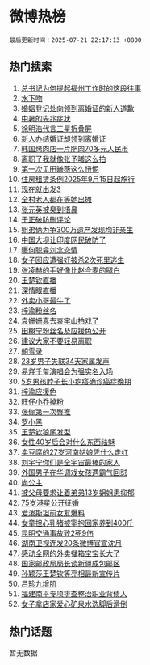 # 微博热榜

`最后更新时间：2025-07-21 22:17:13 +0800`

## 热门搜索

1. [总书记为何提起福州工作时的这段往事](https://m.weibo.cn/search?containerid=100103type%3D1%26t%3D10%26q%3D%23%E6%80%BB%E4%B9%A6%E8%AE%B0%E4%B8%BA%E4%BD%95%E6%8F%90%E8%B5%B7%E7%A6%8F%E5%B7%9E%E5%B7%A5%E4%BD%9C%E6%97%B6%E7%9A%84%E8%BF%99%E6%AE%B5%E5%BE%80%E4%BA%8B%23&stream_entry_id=51&isnewpage=1&extparam=seat%3D1%26c_type%3D51%26stream_entry_id%3D51%26cate%3D10103%26pos%3D0%26q%3D%2523%25E6%2580%25BB%25E4%25B9%25A6%25E8%25AE%25B0%25E4%25B8%25BA%25E4%25BD%2595%25E6%258F%2590%25E8%25B5%25B7%25E7%25A6%258F%25E5%25B7%259E%25E5%25B7%25A5%25E4%25BD%259C%25E6%2597%25B6%25E7%259A%2584%25E8%25BF%2599%25E6%25AE%25B5%25E5%25BE%2580%25E4%25BA%258B%2523%26dgr%3D0%26filter_type%3Drealtimehot%26display_time%3D1753107432%26pre_seqid%3D1753107432325011609275)
1. [水下吻](https://m.weibo.cn/search?containerid=100103type%3D1%26t%3D10%26q%3D%E6%B0%B4%E4%B8%8B%E5%90%BB&stream_entry_id=31&isnewpage=1&extparam=seat%3D1%26lcate%3D5001%26c_type%3D31%26flag%3D1%26realpos%3D1%26q%3D%25E6%25B0%25B4%25E4%25B8%258B%25E5%2590%25BB%26dgr%3D0%26stream_entry_id%3D31%26pos%3D0%26band_rank%3D1%26cate%3D5001%26filter_type%3Drealtimehot%26display_time%3D1753107432%26pre_seqid%3D1753107432325011609275)
1. [婚姻登记处向领到离婚证的新人道歉](https://m.weibo.cn/search?containerid=100103type%3D1%26t%3D10%26q%3D%23%E5%A9%9A%E5%A7%BB%E7%99%BB%E8%AE%B0%E5%A4%84%E5%90%91%E9%A2%86%E5%88%B0%E7%A6%BB%E5%A9%9A%E8%AF%81%E7%9A%84%E6%96%B0%E4%BA%BA%E9%81%93%E6%AD%89%23&stream_entry_id=31&isnewpage=1&extparam=seat%3D1%26lcate%3D5001%26c_type%3D31%26flag%3D0%26realpos%3D2%26q%3D%2523%25E5%25A9%259A%25E5%25A7%25BB%25E7%2599%25BB%25E8%25AE%25B0%25E5%25A4%2584%25E5%2590%2591%25E9%25A2%2586%25E5%2588%25B0%25E7%25A6%25BB%25E5%25A9%259A%25E8%25AF%2581%25E7%259A%2584%25E6%2596%25B0%25E4%25BA%25BA%25E9%2581%2593%25E6%25AD%2589%2523%26dgr%3D0%26stream_entry_id%3D31%26pos%3D1%26band_rank%3D2%26cate%3D5001%26filter_type%3Drealtimehot%26display_time%3D1753107432%26pre_seqid%3D1753107432325011609275)
1. [中暑的先兆症状](https://m.weibo.cn/search?containerid=100103type%3D1%26t%3D10%26q%3D%23%E4%B8%AD%E6%9A%91%E7%9A%84%E5%85%88%E5%85%86%E7%97%87%E7%8A%B6%23&stream_entry_id=31&isnewpage=1&extparam=seat%3D1%26lcate%3D5001%26c_type%3D31%26flag%3D1%26realpos%3D3%26q%3D%2523%25E4%25B8%25AD%25E6%259A%2591%25E7%259A%2584%25E5%2585%2588%25E5%2585%2586%25E7%2597%2587%25E7%258A%25B6%2523%26dgr%3D0%26stream_entry_id%3D31%26pos%3D2%26band_rank%3D3%26cate%3D5001%26filter_type%3Drealtimehot%26display_time%3D1753107432%26pre_seqid%3D1753107432325011609275)
1. [徐明浩代言三星折叠屏](https://m.weibo.cn/search?containerid=100103type%3D1%26t%3D10%26q%3D%23%E5%BE%90%E6%98%8E%E6%B5%A9%E4%BB%A3%E8%A8%80%E4%B8%89%E6%98%9F%E6%8A%98%E5%8F%A0%E5%B1%8F%23&stream_entry_id=31&isnewpage=1&extparam=seat%3D1%26lcate%3D5001%26c_type%3D31%26topic_ad%3D1%26cate%3D5001%26band_rank%3D4%26q%3D%2523%25E5%25BE%2590%25E6%2598%258E%25E6%25B5%25A9%25E4%25BB%25A3%25E8%25A8%2580%25E4%25B8%2589%25E6%2598%259F%25E6%258A%2598%25E5%258F%25A0%25E5%25B1%258F%2523%26dgr%3D0%26stream_entry_id%3D31%26adid%3D294175%26pos%3D3%26is_ad_pos%3D1%26filter_type%3Drealtimehot%26display_time%3D1753107432%26pre_seqid%3D1753107432325011609275)
1. [新人办结婚证却领到离婚证](https://m.weibo.cn/search?containerid=100103type%3D1%26t%3D10%26q%3D%23%E6%96%B0%E4%BA%BA%E5%8A%9E%E7%BB%93%E5%A9%9A%E8%AF%81%E5%8D%B4%E9%A2%86%E5%88%B0%E7%A6%BB%E5%A9%9A%E8%AF%81%23&stream_entry_id=31&isnewpage=1&extparam=seat%3D1%26lcate%3D5001%26c_type%3D31%26flag%3D0%26realpos%3D4%26q%3D%2523%25E6%2596%25B0%25E4%25BA%25BA%25E5%258A%259E%25E7%25BB%2593%25E5%25A9%259A%25E8%25AF%2581%25E5%258D%25B4%25E9%25A2%2586%25E5%2588%25B0%25E7%25A6%25BB%25E5%25A9%259A%25E8%25AF%2581%2523%26dgr%3D0%26stream_entry_id%3D31%26pos%3D4%26band_rank%3D4%26cate%3D5001%26filter_type%3Drealtimehot%26display_time%3D1753107432%26pre_seqid%3D1753107432325011609275)
1. [韩国烤肉店一片肥肉70多元人民币](https://m.weibo.cn/search?containerid=100103type%3D1%26t%3D10%26q%3D%23%E9%9F%A9%E5%9B%BD%E7%83%A4%E8%82%89%E5%BA%97%E4%B8%80%E7%89%87%E8%82%A5%E8%82%8970%E5%A4%9A%E5%85%83%E4%BA%BA%E6%B0%91%E5%B8%81%23&stream_entry_id=31&isnewpage=1&extparam=seat%3D1%26lcate%3D5001%26c_type%3D31%26flag%3D0%26realpos%3D5%26q%3D%2523%25E9%259F%25A9%25E5%259B%25BD%25E7%2583%25A4%25E8%2582%2589%25E5%25BA%2597%25E4%25B8%2580%25E7%2589%2587%25E8%2582%25A5%25E8%2582%258970%25E5%25A4%259A%25E5%2585%2583%25E4%25BA%25BA%25E6%25B0%2591%25E5%25B8%2581%2523%26dgr%3D0%26stream_entry_id%3D31%26pos%3D5%26band_rank%3D5%26cate%3D5001%26filter_type%3Drealtimehot%26display_time%3D1753107432%26pre_seqid%3D1753107432325011609275)
1. [离职了我就像张予曦这么拍](https://m.weibo.cn/search?containerid=100103type%3D1%26t%3D10%26q%3D%E7%A6%BB%E8%81%8C%E4%BA%86%E6%88%91%E5%B0%B1%E5%83%8F%E5%BC%A0%E4%BA%88%E6%9B%A6%E8%BF%99%E4%B9%88%E6%8B%8D&stream_entry_id=31&isnewpage=1&extparam=seat%3D1%26lcate%3D5001%26c_type%3D31%26flag%3D1%26realpos%3D6%26q%3D%25E7%25A6%25BB%25E8%2581%258C%25E4%25BA%2586%25E6%2588%2591%25E5%25B0%25B1%25E5%2583%258F%25E5%25BC%25A0%25E4%25BA%2588%25E6%259B%25A6%25E8%25BF%2599%25E4%25B9%2588%25E6%258B%258D%26dgr%3D0%26stream_entry_id%3D31%26pos%3D6%26band_rank%3D6%26cate%3D5001%26filter_type%3Drealtimehot%26display_time%3D1753107432%26pre_seqid%3D1753107432325011609275)
1. [第一次见田曦薇这么忸怩](https://m.weibo.cn/search?containerid=100103type%3D1%26t%3D10%26q%3D%E7%AC%AC%E4%B8%80%E6%AC%A1%E8%A7%81%E7%94%B0%E6%9B%A6%E8%96%87%E8%BF%99%E4%B9%88%E5%BF%B8%E6%80%A9&stream_entry_id=31&isnewpage=1&extparam=seat%3D1%26lcate%3D5001%26c_type%3D31%26flag%3D1%26realpos%3D7%26q%3D%25E7%25AC%25AC%25E4%25B8%2580%25E6%25AC%25A1%25E8%25A7%2581%25E7%2594%25B0%25E6%259B%25A6%25E8%2596%2587%25E8%25BF%2599%25E4%25B9%2588%25E5%25BF%25B8%25E6%2580%25A9%26dgr%3D0%26stream_entry_id%3D31%26pos%3D7%26band_rank%3D7%26cate%3D5001%26filter_type%3Drealtimehot%26display_time%3D1753107432%26pre_seqid%3D1753107432325011609275)
1. [住房租赁条例2025年9月15日起施行](https://m.weibo.cn/search?containerid=100103type%3D1%26t%3D10%26q%3D%23%E4%BD%8F%E6%88%BF%E7%A7%9F%E8%B5%81%E6%9D%A1%E4%BE%8B2025%E5%B9%B49%E6%9C%8815%E6%97%A5%E8%B5%B7%E6%96%BD%E8%A1%8C%23&stream_entry_id=31&isnewpage=1&extparam=seat%3D1%26lcate%3D5001%26c_type%3D31%26flag%3D0%26realpos%3D8%26q%3D%2523%25E4%25BD%258F%25E6%2588%25BF%25E7%25A7%259F%25E8%25B5%2581%25E6%259D%25A1%25E4%25BE%258B2025%25E5%25B9%25B49%25E6%259C%258815%25E6%2597%25A5%25E8%25B5%25B7%25E6%2596%25BD%25E8%25A1%258C%2523%26dgr%3D0%26stream_entry_id%3D31%26pos%3D8%26band_rank%3D8%26cate%3D5001%26filter_type%3Drealtimehot%26display_time%3D1753107432%26pre_seqid%3D1753107432325011609275)
1. [现在就出发3](https://m.weibo.cn/search?containerid=100103type%3D1%26t%3D10%26q%3D%E7%8E%B0%E5%9C%A8%E5%B0%B1%E5%87%BA%E5%8F%913&stream_entry_id=31&isnewpage=1&extparam=seat%3D1%26lcate%3D5001%26c_type%3D31%26flag%3D0%26realpos%3D9%26q%3D%25E7%258E%25B0%25E5%259C%25A8%25E5%25B0%25B1%25E5%2587%25BA%25E5%258F%25913%26dgr%3D0%26stream_entry_id%3D31%26pos%3D9%26band_rank%3D9%26cate%3D5001%26filter_type%3Drealtimehot%26display_time%3D1753107432%26pre_seqid%3D1753107432325011609275)
1. [全村老人都在等她出摊](https://m.weibo.cn/search?containerid=100103type%3D1%26t%3D10%26q%3D%23%E5%85%A8%E6%9D%91%E8%80%81%E4%BA%BA%E9%83%BD%E5%9C%A8%E7%AD%89%E5%A5%B9%E5%87%BA%E6%91%8A%23&stream_entry_id=31&isnewpage=1&extparam=seat%3D1%26lcate%3D5001%26c_type%3D31%26flag%3D32768%26realpos%3D10%26q%3D%2523%25E5%2585%25A8%25E6%259D%2591%25E8%2580%2581%25E4%25BA%25BA%25E9%2583%25BD%25E5%259C%25A8%25E7%25AD%2589%25E5%25A5%25B9%25E5%2587%25BA%25E6%2591%258A%2523%26dgr%3D0%26stream_entry_id%3D31%26pos%3D10%26band_rank%3D10%26cate%3D5001%26filter_type%3Drealtimehot%26display_time%3D1753107432%26pre_seqid%3D1753107432325011609275)
1. [张元英被臭到捂鼻](https://m.weibo.cn/search?containerid=100103type%3D1%26t%3D10%26q%3D%E5%BC%A0%E5%85%83%E8%8B%B1%E8%A2%AB%E8%87%AD%E5%88%B0%E6%8D%82%E9%BC%BB&stream_entry_id=31&isnewpage=1&extparam=seat%3D1%26lcate%3D5001%26c_type%3D31%26flag%3D2%26realpos%3D11%26q%3D%25E5%25BC%25A0%25E5%2585%2583%25E8%258B%25B1%25E8%25A2%25AB%25E8%2587%25AD%25E5%2588%25B0%25E6%258D%2582%25E9%25BC%25BB%26dgr%3D0%26stream_entry_id%3D31%26pos%3D11%26band_rank%3D11%26cate%3D5001%26filter_type%3Drealtimehot%26display_time%3D1753107432%26pre_seqid%3D1753107432325011609275)
1. [于正破防删评论](https://m.weibo.cn/search?containerid=100103type%3D1%26t%3D10%26q%3D%23%E4%BA%8E%E6%AD%A3%E7%A0%B4%E9%98%B2%E5%88%A0%E8%AF%84%E8%AE%BA%23&stream_entry_id=31&isnewpage=1&extparam=seat%3D1%26lcate%3D5001%26c_type%3D31%26flag%3D2%26realpos%3D12%26q%3D%2523%25E4%25BA%258E%25E6%25AD%25A3%25E7%25A0%25B4%25E9%2598%25B2%25E5%2588%25A0%25E8%25AF%2584%25E8%25AE%25BA%2523%26dgr%3D0%26stream_entry_id%3D31%26pos%3D12%26band_rank%3D12%26cate%3D5001%26filter_type%3Drealtimehot%26display_time%3D1753107432%26pre_seqid%3D1753107432325011609275)
1. [姐弟俩为争300万遗产发现均非亲生](https://m.weibo.cn/search?containerid=100103type%3D1%26t%3D10%26q%3D%23%E5%A7%90%E5%BC%9F%E4%BF%A9%E4%B8%BA%E4%BA%89300%E4%B8%87%E9%81%97%E4%BA%A7%E5%8F%91%E7%8E%B0%E5%9D%87%E9%9D%9E%E4%BA%B2%E7%94%9F%23&stream_entry_id=31&isnewpage=1&extparam=seat%3D1%26lcate%3D5001%26c_type%3D31%26flag%3D1%26realpos%3D13%26q%3D%2523%25E5%25A7%2590%25E5%25BC%259F%25E4%25BF%25A9%25E4%25B8%25BA%25E4%25BA%2589300%25E4%25B8%2587%25E9%2581%2597%25E4%25BA%25A7%25E5%258F%2591%25E7%258E%25B0%25E5%259D%2587%25E9%259D%259E%25E4%25BA%25B2%25E7%2594%259F%2523%26dgr%3D0%26stream_entry_id%3D31%26pos%3D13%26band_rank%3D13%26cate%3D5001%26filter_type%3Drealtimehot%26display_time%3D1753107432%26pre_seqid%3D1753107432325011609275)
1. [中国大坝让印度网民破防了](https://m.weibo.cn/search?containerid=100103type%3D1%26t%3D10%26q%3D%E4%B8%AD%E5%9B%BD%E5%A4%A7%E5%9D%9D%E8%AE%A9%E5%8D%B0%E5%BA%A6%E7%BD%91%E6%B0%91%E7%A0%B4%E9%98%B2%E4%BA%86&stream_entry_id=31&isnewpage=1&extparam=seat%3D1%26lcate%3D5001%26c_type%3D31%26flag%3D1%26realpos%3D14%26q%3D%25E4%25B8%25AD%25E5%259B%25BD%25E5%25A4%25A7%25E5%259D%259D%25E8%25AE%25A9%25E5%258D%25B0%25E5%25BA%25A6%25E7%25BD%2591%25E6%25B0%2591%25E7%25A0%25B4%25E9%2598%25B2%25E4%25BA%2586%26dgr%3D0%26stream_entry_id%3D31%26pos%3D14%26band_rank%3D14%26cate%3D5001%26filter_type%3Drealtimehot%26display_time%3D1753107432%26pre_seqid%3D1753107432325011609275)
1. [曝何聪睿刘念恋情](https://m.weibo.cn/search?containerid=100103type%3D1%26t%3D10%26q%3D%23%E6%9B%9D%E4%BD%95%E8%81%AA%E7%9D%BF%E5%88%98%E5%BF%B5%E6%81%8B%E6%83%85%23&stream_entry_id=31&isnewpage=1&extparam=seat%3D1%26lcate%3D5001%26c_type%3D31%26flag%3D0%26realpos%3D15%26q%3D%2523%25E6%259B%259D%25E4%25BD%2595%25E8%2581%25AA%25E7%259D%25BF%25E5%2588%2598%25E5%25BF%25B5%25E6%2581%258B%25E6%2583%2585%2523%26dgr%3D0%26stream_entry_id%3D31%26pos%3D15%26band_rank%3D15%26cate%3D5001%26filter_type%3Drealtimehot%26display_time%3D1753107432%26pre_seqid%3D1753107432325011609275)
1. [女子回应遭强奸被杀2次死里逃生](https://m.weibo.cn/search?containerid=100103type%3D1%26t%3D10%26q%3D%23%E5%A5%B3%E5%AD%90%E5%9B%9E%E5%BA%94%E9%81%AD%E5%BC%BA%E5%A5%B8%E8%A2%AB%E6%9D%802%E6%AC%A1%E6%AD%BB%E9%87%8C%E9%80%83%E7%94%9F%23&stream_entry_id=31&isnewpage=1&extparam=seat%3D1%26lcate%3D5001%26c_type%3D31%26flag%3D2%26realpos%3D16%26q%3D%2523%25E5%25A5%25B3%25E5%25AD%2590%25E5%259B%259E%25E5%25BA%2594%25E9%2581%25AD%25E5%25BC%25BA%25E5%25A5%25B8%25E8%25A2%25AB%25E6%259D%25802%25E6%25AC%25A1%25E6%25AD%25BB%25E9%2587%258C%25E9%2580%2583%25E7%2594%259F%2523%26dgr%3D0%26stream_entry_id%3D31%26pos%3D16%26band_rank%3D16%26cate%3D5001%26filter_type%3Drealtimehot%26display_time%3D1753107432%26pre_seqid%3D1753107432325011609275)
1. [张凌赫的手好像比赵今麦的腿白](https://m.weibo.cn/search?containerid=100103type%3D1%26t%3D10%26q%3D%E5%BC%A0%E5%87%8C%E8%B5%AB%E7%9A%84%E6%89%8B%E5%A5%BD%E5%83%8F%E6%AF%94%E8%B5%B5%E4%BB%8A%E9%BA%A6%E7%9A%84%E8%85%BF%E7%99%BD&stream_entry_id=31&isnewpage=1&extparam=seat%3D1%26lcate%3D5001%26c_type%3D31%26flag%3D0%26realpos%3D17%26q%3D%25E5%25BC%25A0%25E5%2587%258C%25E8%25B5%25AB%25E7%259A%2584%25E6%2589%258B%25E5%25A5%25BD%25E5%2583%258F%25E6%25AF%2594%25E8%25B5%25B5%25E4%25BB%258A%25E9%25BA%25A6%25E7%259A%2584%25E8%2585%25BF%25E7%2599%25BD%26dgr%3D0%26stream_entry_id%3D31%26pos%3D17%26band_rank%3D17%26cate%3D5001%26filter_type%3Drealtimehot%26display_time%3D1753107432%26pre_seqid%3D1753107432325011609275)
1. [王楚钦直播](https://m.weibo.cn/search?containerid=100103type%3D1%26t%3D10%26q%3D%E7%8E%8B%E6%A5%9A%E9%92%A6%E7%9B%B4%E6%92%AD&stream_entry_id=31&isnewpage=1&extparam=seat%3D1%26lcate%3D5001%26c_type%3D31%26flag%3D0%26realpos%3D18%26q%3D%25E7%258E%258B%25E6%25A5%259A%25E9%2592%25A6%25E7%259B%25B4%25E6%2592%25AD%26dgr%3D0%26stream_entry_id%3D31%26pos%3D18%26band_rank%3D18%26cate%3D5001%26filter_type%3Drealtimehot%26display_time%3D1753107432%26pre_seqid%3D1753107432325011609275)
1. [深情眼直播](https://m.weibo.cn/search?containerid=100103type%3D1%26t%3D10%26q%3D%23%E6%B7%B1%E6%83%85%E7%9C%BC%E7%9B%B4%E6%92%AD%23&stream_entry_id=31&isnewpage=1&extparam=seat%3D1%26lcate%3D5001%26c_type%3D31%26flag%3D1%26realpos%3D19%26q%3D%2523%25E6%25B7%25B1%25E6%2583%2585%25E7%259C%25BC%25E7%259B%25B4%25E6%2592%25AD%2523%26dgr%3D0%26stream_entry_id%3D31%26pos%3D19%26band_rank%3D19%26cate%3D5001%26filter_type%3Drealtimehot%26display_time%3D1753107432%26pre_seqid%3D1753107432325011609275)
1. [外卖小哥最牛了](https://m.weibo.cn/search?containerid=100103type%3D1%26t%3D10%26q%3D%23%E5%A4%96%E5%8D%96%E5%B0%8F%E5%93%A5%E6%9C%80%E7%89%9B%E4%BA%86%23&stream_entry_id=31&isnewpage=1&extparam=seat%3D1%26lcate%3D5001%26c_type%3D31%26flag%3D32768%26realpos%3D20%26q%3D%2523%25E5%25A4%2596%25E5%258D%2596%25E5%25B0%258F%25E5%2593%25A5%25E6%259C%2580%25E7%2589%259B%25E4%25BA%2586%2523%26dgr%3D0%26stream_entry_id%3D31%26pos%3D20%26band_rank%3D20%26cate%3D5001%26filter_type%3Drealtimehot%26display_time%3D1753107432%26pre_seqid%3D1753107432325011609275)
1. [梓渝粉丝名](https://m.weibo.cn/search?containerid=100103type%3D1%26t%3D10%26q%3D%23%E6%A2%93%E6%B8%9D%E7%B2%89%E4%B8%9D%E5%90%8D%23&stream_entry_id=31&isnewpage=1&extparam=seat%3D1%26lcate%3D5001%26c_type%3D31%26flag%3D0%26realpos%3D21%26q%3D%2523%25E6%25A2%2593%25E6%25B8%259D%25E7%25B2%2589%25E4%25B8%259D%25E5%2590%258D%2523%26dgr%3D0%26stream_entry_id%3D31%26pos%3D21%26band_rank%3D21%26cate%3D5001%26filter_type%3Drealtimehot%26display_time%3D1753107432%26pre_seqid%3D1753107432325011609275)
1. [袁姗姗真去哀牢山拍戏了](https://m.weibo.cn/search?containerid=100103type%3D1%26t%3D10%26q%3D%E8%A2%81%E5%A7%97%E5%A7%97%E7%9C%9F%E5%8E%BB%E5%93%80%E7%89%A2%E5%B1%B1%E6%8B%8D%E6%88%8F%E4%BA%86&stream_entry_id=31&isnewpage=1&extparam=seat%3D1%26lcate%3D5001%26c_type%3D31%26flag%3D2%26realpos%3D22%26q%3D%25E8%25A2%2581%25E5%25A7%2597%25E5%25A7%2597%25E7%259C%259F%25E5%258E%25BB%25E5%2593%2580%25E7%2589%25A2%25E5%25B1%25B1%25E6%258B%258D%25E6%2588%258F%25E4%25BA%2586%26dgr%3D0%26stream_entry_id%3D31%26pos%3D22%26band_rank%3D22%26cate%3D5001%26filter_type%3Drealtimehot%26display_time%3D1753107432%26pre_seqid%3D1753107432325011609275)
1. [田栩宁粉丝名及应援色公开](https://m.weibo.cn/search?containerid=100103type%3D1%26t%3D10%26q%3D%23%E7%94%B0%E6%A0%A9%E5%AE%81%E7%B2%89%E4%B8%9D%E5%90%8D%E5%8F%8A%E5%BA%94%E6%8F%B4%E8%89%B2%E5%85%AC%E5%BC%80%23&stream_entry_id=31&isnewpage=1&extparam=seat%3D1%26lcate%3D5001%26c_type%3D31%26flag%3D0%26realpos%3D23%26q%3D%2523%25E7%2594%25B0%25E6%25A0%25A9%25E5%25AE%2581%25E7%25B2%2589%25E4%25B8%259D%25E5%2590%258D%25E5%258F%258A%25E5%25BA%2594%25E6%258F%25B4%25E8%2589%25B2%25E5%2585%25AC%25E5%25BC%2580%2523%26dgr%3D0%26stream_entry_id%3D31%26pos%3D23%26band_rank%3D23%26cate%3D5001%26filter_type%3Drealtimehot%26display_time%3D1753107432%26pre_seqid%3D1753107432325011609275)
1. [建议大家不要轻易离职](https://m.weibo.cn/search?containerid=100103type%3D1%26t%3D10%26q%3D%E5%BB%BA%E8%AE%AE%E5%A4%A7%E5%AE%B6%E4%B8%8D%E8%A6%81%E8%BD%BB%E6%98%93%E7%A6%BB%E8%81%8C&stream_entry_id=31&isnewpage=1&extparam=seat%3D1%26lcate%3D5001%26c_type%3D31%26flag%3D0%26realpos%3D24%26q%3D%25E5%25BB%25BA%25E8%25AE%25AE%25E5%25A4%25A7%25E5%25AE%25B6%25E4%25B8%258D%25E8%25A6%2581%25E8%25BD%25BB%25E6%2598%2593%25E7%25A6%25BB%25E8%2581%258C%26dgr%3D0%26stream_entry_id%3D31%26pos%3D24%26band_rank%3D24%26cate%3D5001%26filter_type%3Drealtimehot%26display_time%3D1753107432%26pre_seqid%3D1753107432325011609275)
1. [朝雪录](https://m.weibo.cn/search?containerid=100103type%3D1%26t%3D10%26q%3D%E6%9C%9D%E9%9B%AA%E5%BD%95&stream_entry_id=31&isnewpage=1&extparam=seat%3D1%26lcate%3D5001%26c_type%3D31%26flag%3D0%26realpos%3D25%26q%3D%25E6%259C%259D%25E9%259B%25AA%25E5%25BD%2595%26dgr%3D0%26stream_entry_id%3D31%26pos%3D25%26band_rank%3D25%26cate%3D5001%26filter_type%3Drealtimehot%26display_time%3D1753107432%26pre_seqid%3D1753107432325011609275)
1. [23岁男子失联34天家属发声](https://m.weibo.cn/search?containerid=100103type%3D1%26t%3D10%26q%3D%2323%E5%B2%81%E7%94%B7%E5%AD%90%E5%A4%B1%E8%81%9434%E5%A4%A9%E5%AE%B6%E5%B1%9E%E5%8F%91%E5%A3%B0%23&stream_entry_id=31&isnewpage=1&extparam=seat%3D1%26lcate%3D5001%26c_type%3D31%26flag%3D1%26realpos%3D26%26q%3D%252323%25E5%25B2%2581%25E7%2594%25B7%25E5%25AD%2590%25E5%25A4%25B1%25E8%2581%259434%25E5%25A4%25A9%25E5%25AE%25B6%25E5%25B1%259E%25E5%258F%2591%25E5%25A3%25B0%2523%26dgr%3D0%26stream_entry_id%3D31%26pos%3D26%26band_rank%3D26%26cate%3D5001%26filter_type%3Drealtimehot%26display_time%3D1753107432%26pre_seqid%3D1753107432325011609275)
1. [易烊千玺演唱会为强实名入场](https://m.weibo.cn/search?containerid=100103type%3D1%26t%3D10%26q%3D%23%E6%98%93%E7%83%8A%E5%8D%83%E7%8E%BA%E6%BC%94%E5%94%B1%E4%BC%9A%E4%B8%BA%E5%BC%BA%E5%AE%9E%E5%90%8D%E5%85%A5%E5%9C%BA%23&stream_entry_id=31&isnewpage=1&extparam=seat%3D1%26lcate%3D5001%26c_type%3D31%26flag%3D0%26realpos%3D27%26q%3D%2523%25E6%2598%2593%25E7%2583%258A%25E5%258D%2583%25E7%258E%25BA%25E6%25BC%2594%25E5%2594%25B1%25E4%25BC%259A%25E4%25B8%25BA%25E5%25BC%25BA%25E5%25AE%259E%25E5%2590%258D%25E5%2585%25A5%25E5%259C%25BA%2523%26dgr%3D0%26stream_entry_id%3D31%26pos%3D27%26band_rank%3D27%26cate%3D5001%26filter_type%3Drealtimehot%26display_time%3D1753107432%26pre_seqid%3D1753107432325011609275)
1. [5岁男孩脖子长小疙瘩确诊癌症晚期](https://m.weibo.cn/search?containerid=100103type%3D1%26t%3D10%26q%3D%235%E5%B2%81%E7%94%B7%E5%AD%A9%E8%84%96%E5%AD%90%E9%95%BF%E5%B0%8F%E7%96%99%E7%98%A9%E7%A1%AE%E8%AF%8A%E7%99%8C%E7%97%87%E6%99%9A%E6%9C%9F%23&stream_entry_id=31&isnewpage=1&extparam=seat%3D1%26lcate%3D5001%26c_type%3D31%26flag%3D0%26realpos%3D28%26q%3D%25235%25E5%25B2%2581%25E7%2594%25B7%25E5%25AD%25A9%25E8%2584%2596%25E5%25AD%2590%25E9%2595%25BF%25E5%25B0%258F%25E7%2596%2599%25E7%2598%25A9%25E7%25A1%25AE%25E8%25AF%258A%25E7%2599%258C%25E7%2597%2587%25E6%2599%259A%25E6%259C%259F%2523%26dgr%3D0%26stream_entry_id%3D31%26pos%3D28%26band_rank%3D28%26cate%3D5001%26filter_type%3Drealtimehot%26display_time%3D1753107432%26pre_seqid%3D1753107432325011609275)
1. [梓渝应援色](https://m.weibo.cn/search?containerid=100103type%3D1%26t%3D10%26q%3D%E6%A2%93%E6%B8%9D%E5%BA%94%E6%8F%B4%E8%89%B2&stream_entry_id=31&isnewpage=1&extparam=seat%3D1%26lcate%3D5001%26c_type%3D31%26flag%3D1%26realpos%3D29%26q%3D%25E6%25A2%2593%25E6%25B8%259D%25E5%25BA%2594%25E6%258F%25B4%25E8%2589%25B2%26dgr%3D0%26stream_entry_id%3D31%26pos%3D29%26band_rank%3D29%26cate%3D5001%26filter_type%3Drealtimehot%26display_time%3D1753107432%26pre_seqid%3D1753107432325011609275)
1. [旺仔小乔掉粉](https://m.weibo.cn/search?containerid=100103type%3D1%26t%3D10%26q%3D%23%E6%97%BA%E4%BB%94%E5%B0%8F%E4%B9%94%E6%8E%89%E7%B2%89%23&stream_entry_id=31&isnewpage=1&extparam=seat%3D1%26lcate%3D5001%26c_type%3D31%26flag%3D0%26realpos%3D30%26q%3D%2523%25E6%2597%25BA%25E4%25BB%2594%25E5%25B0%258F%25E4%25B9%2594%25E6%258E%2589%25E7%25B2%2589%2523%26dgr%3D0%26stream_entry_id%3D31%26pos%3D30%26band_rank%3D30%26cate%3D5001%26filter_type%3Drealtimehot%26display_time%3D1753107432%26pre_seqid%3D1753107432325011609275)
1. [张俪第一次臀推](https://m.weibo.cn/search?containerid=100103type%3D1%26t%3D10%26q%3D%23%E5%BC%A0%E4%BF%AA%E7%AC%AC%E4%B8%80%E6%AC%A1%E8%87%80%E6%8E%A8%23&stream_entry_id=31&isnewpage=1&extparam=seat%3D1%26lcate%3D5001%26c_type%3D31%26flag%3D1%26realpos%3D31%26q%3D%2523%25E5%25BC%25A0%25E4%25BF%25AA%25E7%25AC%25AC%25E4%25B8%2580%25E6%25AC%25A1%25E8%2587%2580%25E6%258E%25A8%2523%26dgr%3D0%26stream_entry_id%3D31%26pos%3D31%26band_rank%3D31%26cate%3D5001%26filter_type%3Drealtimehot%26display_time%3D1753107432%26pre_seqid%3D1753107432325011609275)
1. [罗小黑](https://m.weibo.cn/search?containerid=100103type%3D1%26t%3D10%26q%3D%E7%BD%97%E5%B0%8F%E9%BB%91&stream_entry_id=31&isnewpage=1&extparam=seat%3D1%26lcate%3D5001%26c_type%3D31%26flag%3D1%26realpos%3D32%26q%3D%25E7%25BD%2597%25E5%25B0%258F%25E9%25BB%2591%26dgr%3D0%26stream_entry_id%3D31%26pos%3D32%26band_rank%3D32%26cate%3D5001%26filter_type%3Drealtimehot%26display_time%3D1753107432%26pre_seqid%3D1753107432325011609275)
1. [王楚钦狼尾发型](https://m.weibo.cn/search?containerid=100103type%3D1%26t%3D10%26q%3D%E7%8E%8B%E6%A5%9A%E9%92%A6%E7%8B%BC%E5%B0%BE%E5%8F%91%E5%9E%8B&stream_entry_id=31&isnewpage=1&extparam=seat%3D1%26lcate%3D5001%26c_type%3D31%26flag%3D0%26realpos%3D33%26q%3D%25E7%258E%258B%25E6%25A5%259A%25E9%2592%25A6%25E7%258B%25BC%25E5%25B0%25BE%25E5%258F%2591%25E5%259E%258B%26dgr%3D0%26stream_entry_id%3D31%26pos%3D33%26band_rank%3D33%26cate%3D5001%26filter_type%3Drealtimehot%26display_time%3D1753107432%26pre_seqid%3D1753107432325011609275)
1. [女性40岁后会对什么东西祛魅](https://m.weibo.cn/search?containerid=100103type%3D1%26t%3D10%26q%3D%E5%A5%B3%E6%80%A740%E5%B2%81%E5%90%8E%E4%BC%9A%E5%AF%B9%E4%BB%80%E4%B9%88%E4%B8%9C%E8%A5%BF%E7%A5%9B%E9%AD%85&stream_entry_id=31&isnewpage=1&extparam=seat%3D1%26lcate%3D5001%26c_type%3D31%26flag%3D1%26realpos%3D34%26q%3D%25E5%25A5%25B3%25E6%2580%25A740%25E5%25B2%2581%25E5%2590%258E%25E4%25BC%259A%25E5%25AF%25B9%25E4%25BB%2580%25E4%25B9%2588%25E4%25B8%259C%25E8%25A5%25BF%25E7%25A5%259B%25E9%25AD%2585%26dgr%3D0%26stream_entry_id%3D31%26pos%3D34%26band_rank%3D34%26cate%3D5001%26filter_type%3Drealtimehot%26display_time%3D1753107432%26pre_seqid%3D1753107432325011609275)
1. [卖豆腐的27岁河南姑娘凭什么走红](https://m.weibo.cn/search?containerid=100103type%3D1%26t%3D10%26q%3D%23%E5%8D%96%E8%B1%86%E8%85%90%E7%9A%8427%E5%B2%81%E6%B2%B3%E5%8D%97%E5%A7%91%E5%A8%98%E5%87%AD%E4%BB%80%E4%B9%88%E8%B5%B0%E7%BA%A2%23&stream_entry_id=31&isnewpage=1&extparam=seat%3D1%26lcate%3D5001%26c_type%3D31%26flag%3D1%26realpos%3D35%26q%3D%2523%25E5%258D%2596%25E8%25B1%2586%25E8%2585%2590%25E7%259A%258427%25E5%25B2%2581%25E6%25B2%25B3%25E5%258D%2597%25E5%25A7%2591%25E5%25A8%2598%25E5%2587%25AD%25E4%25BB%2580%25E4%25B9%2588%25E8%25B5%25B0%25E7%25BA%25A2%2523%26dgr%3D0%26stream_entry_id%3D31%26pos%3D35%26band_rank%3D35%26cate%3D5001%26filter_type%3Drealtimehot%26display_time%3D1753107432%26pre_seqid%3D1753107432325011609275)
1. [刘宇宁你们是全宇宙最棒的家人](https://m.weibo.cn/search?containerid=100103type%3D1%26t%3D10%26q%3D%23%E5%88%98%E5%AE%87%E5%AE%81%E4%BD%A0%E4%BB%AC%E6%98%AF%E5%85%A8%E5%AE%87%E5%AE%99%E6%9C%80%E6%A3%92%E7%9A%84%E5%AE%B6%E4%BA%BA%23&stream_entry_id=31&isnewpage=1&extparam=seat%3D1%26lcate%3D5001%26c_type%3D31%26flag%3D1%26realpos%3D36%26q%3D%2523%25E5%2588%2598%25E5%25AE%2587%25E5%25AE%2581%25E4%25BD%25A0%25E4%25BB%25AC%25E6%2598%25AF%25E5%2585%25A8%25E5%25AE%2587%25E5%25AE%2599%25E6%259C%2580%25E6%25A3%2592%25E7%259A%2584%25E5%25AE%25B6%25E4%25BA%25BA%2523%26dgr%3D0%26stream_entry_id%3D31%26pos%3D36%26band_rank%3D36%26cate%3D5001%26filter_type%3Drealtimehot%26display_time%3D1753107432%26pre_seqid%3D1753107432325011609275)
1. [外国男子在华调戏女孩遇霸气回怼](https://m.weibo.cn/search?containerid=100103type%3D1%26t%3D10%26q%3D%E5%A4%96%E5%9B%BD%E7%94%B7%E5%AD%90%E5%9C%A8%E5%8D%8E%E8%B0%83%E6%88%8F%E5%A5%B3%E5%AD%A9%E9%81%87%E9%9C%B8%E6%B0%94%E5%9B%9E%E6%80%BC&stream_entry_id=31&isnewpage=1&extparam=seat%3D1%26lcate%3D5001%26c_type%3D31%26flag%3D1%26realpos%3D37%26q%3D%25E5%25A4%2596%25E5%259B%25BD%25E7%2594%25B7%25E5%25AD%2590%25E5%259C%25A8%25E5%258D%258E%25E8%25B0%2583%25E6%2588%258F%25E5%25A5%25B3%25E5%25AD%25A9%25E9%2581%2587%25E9%259C%25B8%25E6%25B0%2594%25E5%259B%259E%25E6%2580%25BC%26dgr%3D0%26stream_entry_id%3D31%26pos%3D37%26band_rank%3D37%26cate%3D5001%26filter_type%3Drealtimehot%26display_time%3D1753107432%26pre_seqid%3D1753107432325011609275)
1. [尚公主](https://m.weibo.cn/search?containerid=100103type%3D1%26t%3D10%26q%3D%E5%B0%9A%E5%85%AC%E4%B8%BB&stream_entry_id=31&isnewpage=1&extparam=seat%3D1%26lcate%3D5001%26c_type%3D31%26flag%3D0%26realpos%3D38%26q%3D%25E5%25B0%259A%25E5%2585%25AC%25E4%25B8%25BB%26dgr%3D0%26stream_entry_id%3D31%26pos%3D38%26band_rank%3D38%26cate%3D5001%26filter_type%3Drealtimehot%26display_time%3D1753107432%26pre_seqid%3D1753107432325011609275)
1. [被父母要求让着弟弟13岁姐姐患抑郁](https://m.weibo.cn/search?containerid=100103type%3D1%26t%3D10%26q%3D%23%E8%A2%AB%E7%88%B6%E6%AF%8D%E8%A6%81%E6%B1%82%E8%AE%A9%E7%9D%80%E5%BC%9F%E5%BC%9F13%E5%B2%81%E5%A7%90%E5%A7%90%E6%82%A3%E6%8A%91%E9%83%81%23&stream_entry_id=31&isnewpage=1&extparam=seat%3D1%26lcate%3D5001%26c_type%3D31%26flag%3D1%26realpos%3D39%26q%3D%2523%25E8%25A2%25AB%25E7%2588%25B6%25E6%25AF%258D%25E8%25A6%2581%25E6%25B1%2582%25E8%25AE%25A9%25E7%259D%2580%25E5%25BC%259F%25E5%25BC%259F13%25E5%25B2%2581%25E5%25A7%2590%25E5%25A7%2590%25E6%2582%25A3%25E6%258A%2591%25E9%2583%2581%2523%26dgr%3D0%26stream_entry_id%3D31%26pos%3D39%26band_rank%3D39%26cate%3D5001%26filter_type%3Drealtimehot%26display_time%3D1753107432%26pre_seqid%3D1753107432325011609275)
1. [75岁港星公开征婚](https://m.weibo.cn/search?containerid=100103type%3D1%26t%3D10%26q%3D%2375%E5%B2%81%E6%B8%AF%E6%98%9F%E5%85%AC%E5%BC%80%E5%BE%81%E5%A9%9A%23&stream_entry_id=31&isnewpage=1&extparam=seat%3D1%26lcate%3D5001%26c_type%3D31%26flag%3D1%26realpos%3D40%26q%3D%252375%25E5%25B2%2581%25E6%25B8%25AF%25E6%2598%259F%25E5%2585%25AC%25E5%25BC%2580%25E5%25BE%2581%25E5%25A9%259A%2523%26dgr%3D0%26stream_entry_id%3D31%26pos%3D40%26band_rank%3D40%26cate%3D5001%26filter_type%3Drealtimehot%26display_time%3D1753107432%26pre_seqid%3D1753107432325011609275)
1. [爱泼斯坦前女友爆料](https://m.weibo.cn/search?containerid=100103type%3D1%26t%3D10%26q%3D%23%E7%88%B1%E6%B3%BC%E6%96%AF%E5%9D%A6%E5%89%8D%E5%A5%B3%E5%8F%8B%E7%88%86%E6%96%99%23&stream_entry_id=31&isnewpage=1&extparam=seat%3D1%26lcate%3D5001%26c_type%3D31%26flag%3D1%26realpos%3D41%26q%3D%2523%25E7%2588%25B1%25E6%25B3%25BC%25E6%2596%25AF%25E5%259D%25A6%25E5%2589%258D%25E5%25A5%25B3%25E5%258F%258B%25E7%2588%2586%25E6%2596%2599%2523%26dgr%3D0%26stream_entry_id%3D31%26pos%3D41%26band_rank%3D41%26cate%3D5001%26filter_type%3Drealtimehot%26display_time%3D1753107432%26pre_seqid%3D1753107432325011609275)
1. [女童担心乳猪被宰抱回家养到400斤](https://m.weibo.cn/search?containerid=100103type%3D1%26t%3D10%26q%3D%23%E5%A5%B3%E7%AB%A5%E6%8B%85%E5%BF%83%E4%B9%B3%E7%8C%AA%E8%A2%AB%E5%AE%B0%E6%8A%B1%E5%9B%9E%E5%AE%B6%E5%85%BB%E5%88%B0400%E6%96%A4%23&stream_entry_id=31&isnewpage=1&extparam=seat%3D1%26lcate%3D5001%26c_type%3D31%26flag%3D1%26realpos%3D42%26q%3D%2523%25E5%25A5%25B3%25E7%25AB%25A5%25E6%258B%2585%25E5%25BF%2583%25E4%25B9%25B3%25E7%258C%25AA%25E8%25A2%25AB%25E5%25AE%25B0%25E6%258A%25B1%25E5%259B%259E%25E5%25AE%25B6%25E5%2585%25BB%25E5%2588%25B0400%25E6%2596%25A4%2523%26dgr%3D0%26stream_entry_id%3D31%26pos%3D42%26band_rank%3D42%26cate%3D5001%26filter_type%3Drealtimehot%26display_time%3D1753107432%26pre_seqid%3D1753107432325011609275)
1. [昆明交通事故致2死9伤](https://m.weibo.cn/search?containerid=100103type%3D1%26t%3D10%26q%3D%23%E6%98%86%E6%98%8E%E4%BA%A4%E9%80%9A%E4%BA%8B%E6%95%85%E8%87%B42%E6%AD%BB9%E4%BC%A4%23&stream_entry_id=31&isnewpage=1&extparam=seat%3D1%26lcate%3D5001%26c_type%3D31%26flag%3D0%26realpos%3D43%26q%3D%2523%25E6%2598%2586%25E6%2598%258E%25E4%25BA%25A4%25E9%2580%259A%25E4%25BA%258B%25E6%2595%2585%25E8%2587%25B42%25E6%25AD%25BB9%25E4%25BC%25A4%2523%26dgr%3D0%26stream_entry_id%3D31%26pos%3D43%26band_rank%3D43%26cate%3D5001%26filter_type%3Drealtimehot%26display_time%3D1753107432%26pre_seqid%3D1753107432325011609275)
1. [湖南卫视连发20条微博官宣沈月](https://m.weibo.cn/search?containerid=100103type%3D1%26t%3D10%26q%3D%23%E6%B9%96%E5%8D%97%E5%8D%AB%E8%A7%86%E8%BF%9E%E5%8F%9120%E6%9D%A1%E5%BE%AE%E5%8D%9A%E5%AE%98%E5%AE%A3%E6%B2%88%E6%9C%88%23&stream_entry_id=31&isnewpage=1&extparam=seat%3D1%26lcate%3D5001%26c_type%3D31%26flag%3D1%26realpos%3D44%26q%3D%2523%25E6%25B9%2596%25E5%258D%2597%25E5%258D%25AB%25E8%25A7%2586%25E8%25BF%259E%25E5%258F%259120%25E6%259D%25A1%25E5%25BE%25AE%25E5%258D%259A%25E5%25AE%2598%25E5%25AE%25A3%25E6%25B2%2588%25E6%259C%2588%2523%26dgr%3D0%26stream_entry_id%3D31%26pos%3D44%26band_rank%3D44%26cate%3D5001%26filter_type%3Drealtimehot%26display_time%3D1753107432%26pre_seqid%3D1753107432325011609275)
1. [感动全网的外卖餐箱宝宝长大了](https://m.weibo.cn/search?containerid=100103type%3D1%26t%3D10%26q%3D%23%E6%84%9F%E5%8A%A8%E5%85%A8%E7%BD%91%E7%9A%84%E5%A4%96%E5%8D%96%E9%A4%90%E7%AE%B1%E5%AE%9D%E5%AE%9D%E9%95%BF%E5%A4%A7%E4%BA%86%23&stream_entry_id=31&isnewpage=1&extparam=seat%3D1%26lcate%3D5001%26c_type%3D31%26flag%3D1%26realpos%3D45%26q%3D%2523%25E6%2584%259F%25E5%258A%25A8%25E5%2585%25A8%25E7%25BD%2591%25E7%259A%2584%25E5%25A4%2596%25E5%258D%2596%25E9%25A4%2590%25E7%25AE%25B1%25E5%25AE%259D%25E5%25AE%259D%25E9%2595%25BF%25E5%25A4%25A7%25E4%25BA%2586%2523%26dgr%3D0%26stream_entry_id%3D31%26pos%3D45%26band_rank%3D45%26cate%3D5001%26filter_type%3Drealtimehot%26display_time%3D1753107432%26pre_seqid%3D1753107432325011609275)
1. [国家邮政局局长谈新疆成包邮区](https://m.weibo.cn/search?containerid=100103type%3D1%26t%3D10%26q%3D%23%E5%9B%BD%E5%AE%B6%E9%82%AE%E6%94%BF%E5%B1%80%E5%B1%80%E9%95%BF%E8%B0%88%E6%96%B0%E7%96%86%E6%88%90%E5%8C%85%E9%82%AE%E5%8C%BA%23&stream_entry_id=31&isnewpage=1&extparam=seat%3D1%26lcate%3D5001%26c_type%3D31%26flag%3D1%26realpos%3D46%26q%3D%2523%25E5%259B%25BD%25E5%25AE%25B6%25E9%2582%25AE%25E6%2594%25BF%25E5%25B1%2580%25E5%25B1%2580%25E9%2595%25BF%25E8%25B0%2588%25E6%2596%25B0%25E7%2596%2586%25E6%2588%2590%25E5%258C%2585%25E9%2582%25AE%25E5%258C%25BA%2523%26dgr%3D0%26stream_entry_id%3D31%26pos%3D46%26band_rank%3D46%26cate%3D5001%26filter_type%3Drealtimehot%26display_time%3D1753107432%26pre_seqid%3D1753107432325011609275)
1. [孙颖莎王楚钦等亮相最新宣传片](https://m.weibo.cn/search?containerid=100103type%3D1%26t%3D10%26q%3D%23%E5%AD%99%E9%A2%96%E8%8E%8E%E7%8E%8B%E6%A5%9A%E9%92%A6%E7%AD%89%E4%BA%AE%E7%9B%B8%E6%9C%80%E6%96%B0%E5%AE%A3%E4%BC%A0%E7%89%87%23&stream_entry_id=31&isnewpage=1&extparam=seat%3D1%26lcate%3D5001%26c_type%3D31%26flag%3D0%26realpos%3D47%26q%3D%2523%25E5%25AD%2599%25E9%25A2%2596%25E8%258E%258E%25E7%258E%258B%25E6%25A5%259A%25E9%2592%25A6%25E7%25AD%2589%25E4%25BA%25AE%25E7%259B%25B8%25E6%259C%2580%25E6%2596%25B0%25E5%25AE%25A3%25E4%25BC%25A0%25E7%2589%2587%2523%26dgr%3D0%26stream_entry_id%3D31%26pos%3D47%26band_rank%3D47%26cate%3D5001%26filter_type%3Drealtimehot%26display_time%3D1753107432%26pre_seqid%3D1753107432325011609275)
1. [吕珍九增肌](https://m.weibo.cn/search?containerid=100103type%3D1%26t%3D10%26q%3D%23%E5%90%95%E7%8F%8D%E4%B9%9D%E5%A2%9E%E8%82%8C%23&stream_entry_id=31&isnewpage=1&extparam=seat%3D1%26lcate%3D5001%26c_type%3D31%26flag%3D1%26realpos%3D48%26q%3D%2523%25E5%2590%2595%25E7%258F%258D%25E4%25B9%259D%25E5%25A2%259E%25E8%2582%258C%2523%26dgr%3D0%26stream_entry_id%3D31%26pos%3D48%26band_rank%3D48%26cate%3D5001%26filter_type%3Drealtimehot%26display_time%3D1753107432%26pre_seqid%3D1753107432325011609275)
1. [福建南平专项排查整治职业背债人](https://m.weibo.cn/search?containerid=100103type%3D1%26t%3D10%26q%3D%23%E7%A6%8F%E5%BB%BA%E5%8D%97%E5%B9%B3%E4%B8%93%E9%A1%B9%E6%8E%92%E6%9F%A5%E6%95%B4%E6%B2%BB%E8%81%8C%E4%B8%9A%E8%83%8C%E5%80%BA%E4%BA%BA%23&stream_entry_id=31&isnewpage=1&extparam=seat%3D1%26lcate%3D5001%26c_type%3D31%26flag%3D1%26realpos%3D49%26q%3D%2523%25E7%25A6%258F%25E5%25BB%25BA%25E5%258D%2597%25E5%25B9%25B3%25E4%25B8%2593%25E9%25A1%25B9%25E6%258E%2592%25E6%259F%25A5%25E6%2595%25B4%25E6%25B2%25BB%25E8%2581%258C%25E4%25B8%259A%25E8%2583%258C%25E5%2580%25BA%25E4%25BA%25BA%2523%26dgr%3D0%26stream_entry_id%3D31%26pos%3D49%26band_rank%3D49%26cate%3D5001%26filter_type%3Drealtimehot%26display_time%3D1753107432%26pre_seqid%3D1753107432325011609275)
1. [女子拿店家爱心矿泉水洗脚后滑倒](https://m.weibo.cn/search?containerid=100103type%3D1%26t%3D10%26q%3D%23%E5%A5%B3%E5%AD%90%E6%8B%BF%E5%BA%97%E5%AE%B6%E7%88%B1%E5%BF%83%E7%9F%BF%E6%B3%89%E6%B0%B4%E6%B4%97%E8%84%9A%E5%90%8E%E6%BB%91%E5%80%92%23&stream_entry_id=31&isnewpage=1&extparam=seat%3D1%26lcate%3D5001%26c_type%3D31%26flag%3D1%26realpos%3D50%26q%3D%2523%25E5%25A5%25B3%25E5%25AD%2590%25E6%258B%25BF%25E5%25BA%2597%25E5%25AE%25B6%25E7%2588%25B1%25E5%25BF%2583%25E7%259F%25BF%25E6%25B3%2589%25E6%25B0%25B4%25E6%25B4%2597%25E8%2584%259A%25E5%2590%258E%25E6%25BB%2591%25E5%2580%2592%2523%26dgr%3D0%26stream_entry_id%3D31%26pos%3D50%26band_rank%3D50%26cate%3D5001%26filter_type%3Drealtimehot%26display_time%3D1753107432%26pre_seqid%3D1753107432325011609275)

## 热门话题

暂无数据
